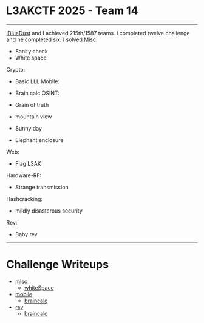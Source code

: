 # L3AKCTF 2025 - Team 14

---

[IBlueDust](https://github.com/iBlueDust) and I achieved 215th/1587 teams. I completed twelve challenge and he completed six.
I solved
Misc: 
- Sanity check
- White space


Crypto:

- Basic LLL
Mobile:
- Brain calc
OSINT:

- Grain of truth
- mountain view
- Sunny day
- Elephant enclosure

Web:

- Flag L3AK

Hardware-RF:
- Strange transmission

Hashcracking:

- mildly disasterous security

Rev:

- Baby rev
---

# Challenge Writeups

   * [misc](https://github.com/looy3/ctf-writeups/tree/main/L3AKCTF%202025/Misc)
	  * [whiteSpace](https://github.com/looy3/ctf-writeups/blob/main/L3AKCTF%202025/Misc/whitespace.md)
   * [mobile](https://github.com/looy3/ctf-writeups/tree/main/L3AKCTF%202025/Mobile)
   	  * [braincalc](https://github.com/looy3/ctf-writeups/blob/main/L3AKCTF%202025/Mobile/Braincalc.md)
   * [rev](https://github.com/looy3/ctf-writeups/tree/main/L3AKCTF%202025/rev)
   	  * [braincalc](https://github.com/looy3/ctf-writeups/blob/main/L3AKCTF%202025/Rev/babyRev.md)
